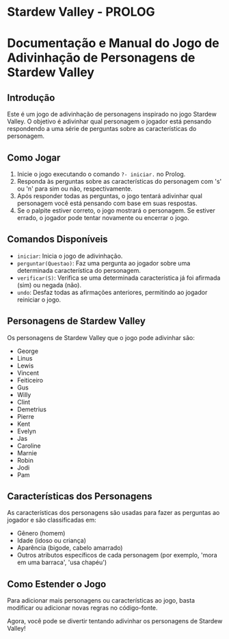 # Stardew Valley - PROLOG

# Documentação e Manual do Jogo de Adivinhação de Personagens de Stardew Valley

## Introdução
Este é um jogo de adivinhação de personagens inspirado no jogo Stardew Valley. O objetivo é adivinhar qual personagem o jogador está pensando respondendo a uma série de perguntas sobre as características do personagem.

## Como Jogar
1. Inicie o jogo executando o comando `?- iniciar.` no Prolog.
2. Responda às perguntas sobre as características do personagem com 's' ou 'n' para sim ou não, respectivamente.
3. Após responder todas as perguntas, o jogo tentará adivinhar qual personagem você está pensando com base em suas respostas.
4. Se o palpite estiver correto, o jogo mostrará o personagem. Se estiver errado, o jogador pode tentar novamente ou encerrar o jogo.

## Comandos Disponíveis
- `iniciar`: Inicia o jogo de adivinhação.
- `perguntar(Questao)`: Faz uma pergunta ao jogador sobre uma determinada característica do personagem.
- `verificar(S)`: Verifica se uma determinada característica já foi afirmada (sim) ou negada (não).
- `undo`: Desfaz todas as afirmações anteriores, permitindo ao jogador reiniciar o jogo.

## Personagens de Stardew Valley
Os personagens de Stardew Valley que o jogo pode adivinhar são:
- George
- Linus
- Lewis
- Vincent
- Feiticeiro
- Gus
- Willy
- Clint
- Demetrius
- Pierre
- Kent
- Evelyn
- Jas
- Caroline
- Marnie
- Robin
- Jodi
- Pam

## Características dos Personagens
As características dos personagens são usadas para fazer as perguntas ao jogador e são classificadas em:
- Gênero (homem)
- Idade (idoso ou criança)
- Aparência (bigode, cabelo amarrado)
- Outros atributos específicos de cada personagem (por exemplo, 'mora em uma barraca', 'usa chapéu')

## Como Estender o Jogo
Para adicionar mais personagens ou características ao jogo, basta modificar ou adicionar novas regras no código-fonte.

Agora, você pode se divertir tentando adivinhar os personagens de Stardew Valley!
